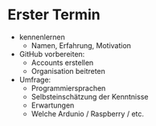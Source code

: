 # Erster Termin

-   kennenlernen
    -   Namen, Erfahrung, Motivation
-   GitHub vorbereiten:
    -   Accounts erstellen
    -   Organisation beitreten
-   Umfrage:
    -   Programmiersprachen
    -   Selbsteinschätzung der Kenntnisse
    -   Erwartungen
    -   Welche Ardunio / Raspberry / etc.
